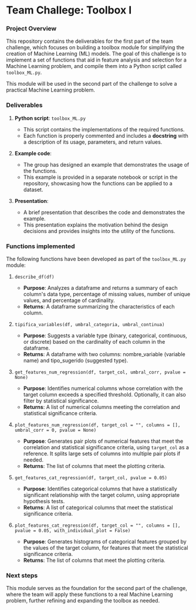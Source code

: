 # Team Challege: Toolbox I

### Project Overview

This repository contains the deliverables for the first part of the team challenge, which focuses on building a toolbox module for simplifying the creation of Machine Learning (ML) models. The goal of this challenge is to implement a set of functions that aid in feature analysis and selection for a Machine Learning problem, and compile them into a Python script called `toolbox_ML.py`.

This module will be used in the second part of the challenge to solve a practical Machine Learning problem.

### Deliverables

1. **Python script**: `toolbox_ML.py`

    - This script contains the implementations of the required functions.
    - Each function is properly commented and includes a **docstring** with a description of its  usage, parameters, and return values.
    
2. **Example code**:

    - The group has designed an example that demonstrates the usage of the functions.
    - This example is provided in a separate notebook or script in the repository, showcasing how the functions can be applied to a dataset.
    
3. **Presentation**:

      - A brief presentation that describes the code and demonstrates the example.
      - This presentation explains the motivation behind the design decisions and provides insights into the utility of the functions.

### Functions implemented

The following functions have been developed as part of the `toolbox_ML.py` module:

1. `describe_df(df)`
   - **Purpose**: Analyzes a dataframe and returns a summary of each column's data type, percentage of missing values, number of unique values, and percentage of cardinality.
    - **Returns**: A dataframe summarizing the characteristics of each column.
      
2. `tipifica_variables(df, umbral_categoria, umbral_continua)`
    - **Purpose**: Suggests a variable type (binary, categorical, continuous, or discrete) based on the cardinality of each column in the dataframe.
    - **Returns**: A dataframe with two columns: nombre_variable (variable name) and tipo_sugerido (suggested type).
      
3. `get_features_num_regression(df, target_col, umbral_corr, pvalue = None)`
    - **Purpose**: Identifies numerical columns whose correlation with the target column exceeds a specified threshold. Optionally, it can also filter by statistical significance.
    - **Returns**: A list of numerical columns meeting the correlation and statistical significance criteria.
      
4. `plot_features_num_regression(df, target_col = "", columns = [], umbral_corr = 0, pvalue = None)`
    - **Purpose**: Generates pair plots of numerical features that meet the correlation and statistical significance criteria, using `target_col` as a reference. It splits large sets of columns into multiple pair plots if needed.
    - **Returns**: The list of columns that meet the plotting criteria.
      
5. `get_features_cat_regression(df, target_col, pvalue = 0.05)`
    - **Purpose**: Identifies categorical columns that have a statistically significant relationship with the target column, using appropriate hypothesis tests.
    - **Returns**: A list of categorical columns that meet the statistical significance criteria.
      
6. `plot_features_cat_regression(df, target_col = "", columns = [], pvalue = 0.05, with_individual_plot = False)`
    - **Purpose**: Generates histograms of categorical features grouped by the values of the target column, for features that meet the statistical significance criteria.
    - **Returns**: The list of columns that meet the plotting criteria.

### Next steps

This module serves as the foundation for the second part of the challenge, where the team will apply these functions to a real Machine Learning problem, further refining and expanding the toolbox as needed.
